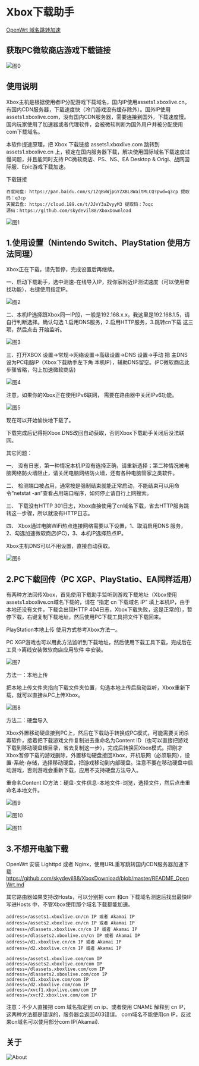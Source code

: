 # Xbox下载助手

[OpenWrt 域名跳转加速](./README_OpenWrt.md)

获取PC微软商店游戏下载链接
---
![图0](doc/pm00.png)


使用说明
---
Xbox主机是根据使用者IP分配游戏下载域名，国内IP使用assets1.xboxlive.cn，有国内CDN服务器，下载速度快（冷门游戏没有缓存除外）。国外IP使用assets1.xboxlive.com，没有国内CDN服务器，需要连接到国外，下载速度慢。国内玩家使用了加速器或者代理软件，会被微软判断为国外用户并被分配使用com下载域名。


本软件提速原理，把 Xbox 下载链接 assets1.xboxlive.com 跳转到 assets1.xboxlive.cn 上，锁定在国内服务器下载，解决使用国际域名下载速度过慢问题，并且能同时支持 PC微软商店、PS、NS、EA Desktop & Origi、战网国际服、Epic游戏下载加速。

下载链接
```
百度网盘: https://pan.baidu.com/s/1ZqBvWjpGYZXBL8WaitMLCQ?pwd=q3cp 提取码：q3cp
天翼云盘: https://cloud.189.cn/t/JJvY3aZvyyM3 提取码：7oqc
源码：https://github.com/skydevil88/XboxDownload
```
![图1](doc/pm01.png)

1.使用设置（Nintendo Switch、PlayStation 使用方法同理）
---
Xbox正在下载，请先暂停，完成设置后再继续。

一、启动下载助手，选中测速-在线导入IP，找你家附近IP测试速度（可以使用查找功能），右键使用指定IP。

![图2](doc/pm02.png)

二、本机IP选择跟Xbox同一IP段，一般是192.168.x.x，我这里是192.168.1.5，请自行判断选择。确认勾选 1.启用DNS服务，2.启用HTTP服务，3.跳转cn下载 这三项，然后点击 开始监听。

![图3](doc/pm03.png)


三、打开XBOX 设置->常规->网络设置->高级设置->DNS 设置->手动 把 主DNS 设为PC电脑IP（Xbox下载助手左下角 本机IP），辅助DNS留空。(PC微软商店此步骤省略，勾上加速微软商店)

![图4](doc/pm04.png)

注意，如果你的Xbox正在使用IPv6联网， 需要在路由器中关闭IPv6功能。

![图5](doc/pm05.png)

现在可以开始愉快地下载了。

下载完成后记得把Xbox DNS改回自动获取，否则Xbox下载助手关闭后没法联网。


其它问题：

一、	没有日志，第一种情况本机IP没有选择正确，请重新选择；第二种情况被电脑网络防火墙阻止，请关闭电脑网络防火墙，还有各种电脑管家之类软件。

二、	检测端口被占用，通常按是强制结束就能正常启动，不能结束可以用命令“netstat -an”查看占用端口程序，如何停止请自行上网搜索。

三、	下载没有HTTP 301日志，Xbox直接使用了cn域名下载，省去HTTP服务跳转这一步骤，所以就没有HTTP日志。

四、	Xbox通过电脑WiFi热点连接网络需要以下设置，1、取消启用DNS 服务，2、勾选加速微软商店(PC)，3、本机IP选择热点IP。

Xbox主机DNS可以不用设置，直接自动获取。

![图6](doc/pm06.png)


2.PC下载回传（PC XGP、PlayStatio、EA同样适用）
---
有两种方法回传Xbox，首先使用下载助手监听到游戏下载地址（Xbox使用assets1.xboxlive.cn域名下载的，请在 “指定 cn 下载域名 IP” 填上本机IP，由于本地还没有文件，下载会出现HTTP 404日志，Xbox下载失败，这是正常的），暂停下载，右键复制下载地址，然后使用PC下载工具把文件下载回来。

PlayStation本地上传 使用方式参考Xbox方法一。 

PC XGP游戏也可以用此方法监听到下载地址，然后使用下载工具下载，完成后在 工具->离线安装微软商店应用软件 中安装。

![图7](doc/pm07.png)

方法一：本地上传

把本地上传文件夹指向下载文件夹位置，勾选本地上传后启动监听，Xbox重新下载，就可以直接从PC上传Xbox。

![图8](doc/pm08.png)

方法二：硬盘导入

Xbox外置移动硬盘接到PC上，然后在下载助手转换成PC模式，可能需要关闭杀毒软件，接着把下载游戏文件复制进去重命名为Content ID（也可以直接把游戏下载到移动硬盘根目录，省去复制这一步），完成后转换回Xbox模式。把刚才Xbox暂停下载的游戏删除，外置移动硬盘接回Xbox，开机联网（必须联网），设置-系统-存储，选择移动硬盘，把游戏移动到内部硬盘。注意不要在移动硬盘中启动游戏，否则游戏会重新下载，应用不支持硬盘方法导入。 

重命名Content ID方法：硬盘-文件信息-本地文件-浏览，选择文件，然后点击重命名本地文件。

![图9](doc/pm09.png)

![图10](doc/pm10.png)

![图11](doc/pm11.png)


3.不想开电脑下载
---
OpenWrt 安装 Lighttpd 或者 Nginx，使用URL重写跳转国内CDN服务器加速下载
https://github.com/skydevil88/XboxDownload/blob/master/README_OpenWrt.md


其它路由器如果支持改Hosts，可以分别把 com 和cn 下载域名测速后找出最快IP写进Hosts 中，不管Xbox使用那个域名下载都能加速。
```
address=/assets1.xboxlive.cn/cn IP 或者 Akamai IP
address=/assets2.xboxlive.cn/cn IP 或者 Akamai IP
address=/dlassets.xboxlive.cn/cn IP 或者 Akamai IP
address=/dlassets2.xboxlive.cn/cn IP 或者 Akamai IP
address=/d1.xboxlive.cn/cn IP 或者 Akamai IP
address=/d2.xboxlive.cn/cn IP 或者 Akamai IP
```
```
address=/assets1.xboxlive.com/com IP
address=/assets2.xboxlive.com/com IP
address=/dlassets.xboxlive.com/com IP
address=/dlassets2.xboxlive.com/com IP
address=/d1.xboxlive.com/com IP
address=/d2.xboxlive.com/com IP
address=/xvcf1.xboxlive.com/com IP
address=/xvcf2.xboxlive.com/com IP
```
注意：不少人直接把 com 域名指定到 cn ip、或者使用 CNAME 解释到 cn IP，这两种方法都是错误的，服务器会返回403错误。 com域名不能使用cn IP，反过来cn域名可以使用部分com IP(Akamai).

关于
---
![About](doc/About.png)
